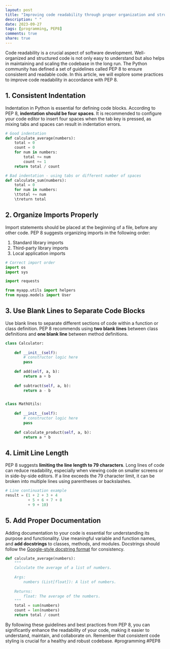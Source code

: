 ```yaml
---
layout: post
title: "Improving code readability through proper organization and structure according to PEP 8"
description: " "
date: 2023-09-27
tags: [programming, PEP8]
comments: true
share: true
---
```


Code readability is a crucial aspect of software development. Well-organized and structured code is not only easy to understand but also helps in maintaining and scaling the codebase in the long run. The Python community has defined a set of guidelines called PEP 8 to ensure consistent and readable code. In this article, we will explore some practices to improve code readability in accordance with PEP 8.

## 1. Consistent Indentation

Indentation in Python is essential for defining code blocks. According to PEP 8, **indentation should be four spaces**. It is recommended to configure your code editor to insert four spaces when the tab key is pressed, as mixing tabs and spaces can result in indentation errors.

```python
# Good indentation
def calculate_average(numbers):
    total = 0
    count = 0
    for num in numbers:
        total += num
        count += 1
    return total / count

# Bad indentation - using tabs or different number of spaces
def calculate_sum(numbers):
    total = 0
    for num in numbers:
    \ttotal += num
    \treturn total
```

## 2. Organize Imports Properly

Import statements should be placed at the beginning of a file, before any other code. PEP 8 suggests organizing imports in the following order:

1. Standard library imports
2. Third-party library imports
3. Local application imports

```python
# Correct import order
import os
import sys

import requests

from myapp.utils import helpers
from myapp.models import User
```

## 3. Use Blank Lines to Separate Code Blocks

Use blank lines to separate different sections of code within a function or class definition. PEP 8 recommends using **two blank lines** between class definitions and **one blank line** between method definitions.

```python
class Calculator:
    
    def __init__(self):
        # constructor logic here
        pass
    
    def add(self, a, b):
        return a + b
    
    def subtract(self, a, b):
        return a - b


class MathUtils:
    
    def __init__(self):
        # constructor logic here
        pass
    
    def calculate_product(self, a, b):
        return a * b
```

## 4. Limit Line Length

PEP 8 suggests **limiting the line length to 79 characters**. Long lines of code can reduce readability, especially when viewing code on smaller screens or in side-by-side editors. If a line exceeds the 79 character limit, it can be broken into multiple lines using parentheses or backslashes.

```python
# Line continuation example
result = (1 + 2 + 3 + 4
          + 5 + 6 + 7 + 8
          + 9 + 10)
```

## 5. Add Proper Documentation

Adding documentation to your code is essential for understanding its purpose and functionality. Use meaningful variable and function names, and **add docstrings** to classes, methods, and modules. Docstrings should follow the [Google-style docstring format](https://sphinxcontrib-napoleon.readthedocs.io/en/latest/example_google.html) for consistency.

```python
def calculate_average(numbers):
    """
    Calculate the average of a list of numbers.
    
    Args:
        numbers (List[float]): A list of numbers.
    
    Returns:
        float: The average of the numbers.
    """
    total = sum(numbers)
    count = len(numbers)
    return total / count
```

By following these guidelines and best practices from PEP 8, you can significantly enhance the readability of your code, making it easier to understand, maintain, and collaborate on. Remember that consistent code styling is crucial for a healthy and robust codebase. #programming #PEP8